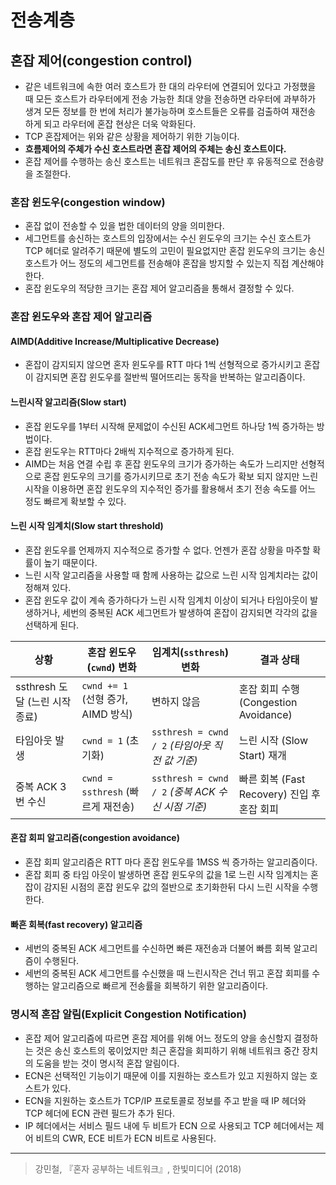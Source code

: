 # 전송계층

## 혼잡 제어(congestion control)
- 같은 네트워크에 속한 여러 호스트가 한 대의 라우터에 연결되어 있다고 가정했을 때 모든 호스트가 라우터에게 전송 가능한 최대 양을 전송하면 라우터에 과부하가 생겨 모든 정보를 한 번에 처리가 불가능하며 호스트들은 오류를 검출하여 재전송 하게 되고 라우터에 혼잡 현상은 더욱 악화된다. 
- TCP 혼잡제어는 위와 같은 상황을 제어하기 위한 기능이다. 
- **흐름제어의 주체가 수신 호스트라면 혼잡 제어의 주체는 송신 호스트이다.**
- 혼잡 제어를 수행하는 송신 호스트는 네트워크 혼잡도를 판단 후 유동적으로 전송량을 조절한다. 

### 혼잡 윈도우(congestion window)
- 혼잡 없이 전송할 수 있을 법한 데이터의 양을 의미한다. 
- 세그먼트를 송신하는 호스트의 입장에서는 수신 윈도우의 크기는 수신 호스트가 TCP 헤더로 알려주기 때문에 별도의 고민이 필요없지만 혼잡 윈도우의 크기는 송신 호스트가 어느 정도의 세그먼트를 전송해야 혼잡을 방지할 수 있는지 직접 계산해야 한다. 
- 혼잡 윈도우의 적당한 크기는 혼잡 제어 알고리즘을 통해서 결정할 수 있다. 

### 혼잡 윈도우와 혼잡 제어 알고리즘 
#### AIMD(Additive Increase/Multiplicative Decrease) 
- 혼잡이 감지되지 않으면 혼자 윈도우를 RTT 마다 1씩 선형적으로 증가시키고 혼잡이 감지되면 혼잡 윈도우를 절반씩 떨어뜨리는 동작을 반복하는 알고리즘이다. 

#### 느린시작 알고리즘(Slow start)
- 혼잡 윈도우를 1부터 시작해 문제없이 수신된 ACK세그먼트 하나당 1씩 증가하는 방법이다.
- 혼잡 윈도우는 RTT마다 2배씩 지수적으로 증가하게 된다. 
- AIMD는 처음 연결 수립 후 혼잡 윈도우의 크기가 증가하는 속도가 느리지만 선형적으로 혼잡 윈도우의 크기를 증가시키므로 초기 전송 속도가 확보 되지 않지만 느린시작을 이용하면 혼잡 윈도우의 지수적인 증가를 활용해서 초기 전송 속도를 어느 정도 빠르게 확보할 수 있다. 

#### 느린 시작 임계치(Slow start threshold)
- 혼잡 윈도우를 언제까지 지수적으로 증가할 수 없다. 언젠가 혼잡 상황을 마주할 확률이 높기 때문이다. 
- 느린 시작 알고리즘을 사용할 때 함께 사용하는 값으로 느린 시작 임계치라는 값이 정해져 있다. 
- 혼잡 윈도우 값이 계속 증가하다가 느린 시작 임계치 이상이 되거나 타임아웃이 발생하거나, 세번의 중복된 ACK 세그먼트가 발생하여 혼잡이 감지되면 각각의 값을 선택하게 된다.
  

| 상황| 혼잡 윈도우(`cwnd`) 변화| 임계치(`ssthresh`) 변화| 결과 상태|
|---|---|---|---|
| ssthresh 도달 (느린 시작 종료) | `cwnd += 1` (선형 증가, AIMD 방식)| 변하지 않음| 혼잡 회피 수행 (Congestion Avoidance)|
| 타임아웃 발생 | `cwnd = 1` (초기화)                   | `ssthresh = cwnd / 2` *(타임아웃 직전 값 기준)*     | 느린 시작 (Slow Start) 재개|
| 중복 ACK 3번 수신             | `cwnd = ssthresh` (빠르게 재전송)       | `ssthresh = cwnd / 2` *(중복 ACK 수신 시점 기준)*   | 빠른 회복 (Fast Recovery) 진입 후 혼잡 회피 |


#### 혼잡 회피 알고리즘(congestion avoidance) 
- 혼잡 회피 알고리즘은 RTT 마다 혼잡 윈도우를 1MSS 씩 증가하는 알고리즘이다. 
- 혼잡 회피 중 타임 아웃이 발생하면 혼잡 윈도우의 값을 1로 느린 시작 임계치는 혼잡이 감지된 시점의 혼잡 윈도우 값의 절반으로 초기화한뒤 다시 느린 시작을 수행한다. 

#### 빠흔 회복(fast recovery) 알고리즘 
- 세번의 중복된 ACK 세그먼트를 수신하면 빠른 재전송과 더불어 빠름 회복 알고리즘이 수행된다. 
- 세번의 중복된 ACK 세그먼트를 수신했을 때 느린시작은 건너 뛰고 혼잡 회피를 수행하는 알고리즘으로 빠르게 전송률을 회복하기 위한 알고리즘이다. 


### 명시적 혼잡 알림(Explicit Congestion Notification) 
- 혼잡 제어 알고리즘에 따르면 혼잡 제어를 위해 어느 정도의 양을 송신할지 결정하는 것은 송신 호스트의 몫이었지만 최근 혼잡을 회피하기 위해 네트워크 중간 장치의 도움을 받는 것이 명시적 혼잡 알림이다. 
- ECN은 선택적인 기능이기 때문에 이를 지원하는 호스트가 있고 지원하지 않는 호스트가 있다. 
- ECN을 지원하는 호스트가 TCP/IP 프로토콜로 정보를 주고 받을 때 IP 헤더와 TCP 헤더에 ECN 관련 필드가 추가 된다. 
- IP 헤더에서는 서비스 필드 내에 두 비트가 ECN 으로 사용되고 TCP 헤더에서는 제어 비트의 CWR, ECE 비트가 ECN 비트로 사용된다. 

--- 
> 강민철, 『혼자 공부하는 네트워크』, 한빛미디어 (2018)    

